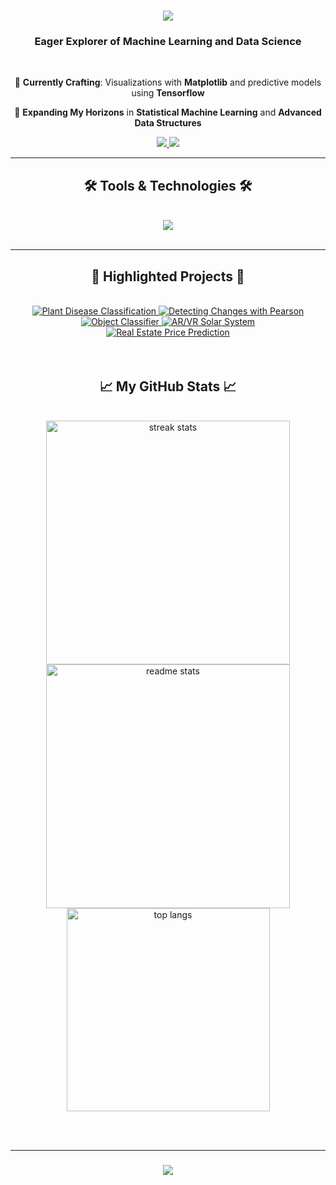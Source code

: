 <h1 align="center">
    <img src="https://readme-typing-svg.herokuapp.com/?font=Righteous&size=35&color=7F00FF&center=true&vCenter=true&width=500&height=70&duration=4000&lines=Hello+World!+🌍;I'm+Bhavani+Shankar!;" />
</h1>

<h3 align="center">Eager Explorer of Machine Learning and Data Science</h3>

<br/>

<div align="center">
 
 🔭 **Currently Crafting**: Visualizations with **Matplotlib** and predictive models using **Tensorflow**
 
 🌱 **Expanding My Horizons** in **Statistical Machine Learning** and **Advanced Data Structures**
 
 </div>
 
<div align="center">
  <a href="mailto:abhavanishankar2002@gmail.com">
    <img src="https://img.shields.io/badge/Email-D14836?style=for-the-badge&logo=gmail&logoColor=white&background=DD2727" />
  </a>
  <a href="https://www.linkedin.com/in/abs768/" target="_blank">
    <img src="https://img.shields.io/badge/LinkedIn-%230077B5.svg?&style=for-the-badge&logo=linkedin&logoColor=white&background=0077B5" />
  </a>
</div>

<hr/>

<h2 align="center">🛠️ Tools & Technologies 🛠️</h2>
<br/>
<div align="center">
    <img src="https://skillicons.dev/icons?i=py,js,c,java,mysql,git,github,css,html,docker,heroku,postgres,numpy,pandas&perline=7" /><br>
</div>

<br/>
<hr/>

<div align="center">
  <h2>🌟 Highlighted Projects 🌟</h2>
  <br>
  <!-- Plant Disease Classification -->
  <a href="https://github.com/abs768/Plant-Disease-Classification-Using-Densenet-169-Architecture-of-CNN">
    <img alt="Plant Disease Classification" src="https://github-readme-stats.vercel.app/api/pin/?username=abs768&repo=Plant-Disease-Classification-Using-Densenet-169-Architecture-of-CNN&theme=nightowl" />
  </a>
  <!-- Detecting changes using Pearson Correlation Coefficient -->
  <a href="https://github.com/abs768/Detecting-changes-between-two-images-using-Pearson-Correlation-Coefficient">
    <img alt="Detecting Changes with Pearson" src="https://github-readme-stats.vercel.app/api/pin/?username=abs768&repo=Detecting-changes-between-two-images-using-Pearson-Correlation-Coefficient&theme=nightowl" />
  </a>
  <br/>
  <!-- Object Classifier using Computer Vision -->
  <a href="https://github.com/abs768/Object-Classifier-using-Computer-Vision">
    <img alt="Object Classifier" src="https://github-readme-stats.vercel.app/api/pin/?username=abs768&repo=Object-Classifier-using-Computer-Vision&theme=nightowl" />
  </a>
  <!-- AR/VR Solar System -->
  <a href="https://github.com/abs768/arvr-solar-system">
    <img alt="AR/VR Solar System" src="https://github-readme-stats.vercel.app/api/pin/?username=abs768&repo=arvr-solar-system&theme=nightowl" />
  </a>
  <br/>
  <!-- Real Estate Price Prediction -->
  <a href="https://github.com/abs768/Real-Estate-Price-Prediction">
    <img alt="Real Estate Price Prediction" src="https://github-readme-stats.vercel.app/api/pin/?username=abs768&repo=Real-Estate-Price-Prediction&theme=nightowl" />
  </a>
  <br/><br/><br/>
</div>

<h2 align="center">📈 My GitHub Stats 📈</h2>
<br>
<div align=center>
  <img width=390 src="https://github-readme-streak-stats.herokuapp.com/?user=abs768&theme=nightowl&border_radius=10" alt="streak stats"/>
  <img width=390 src="https://github-readme-stats.vercel.app/api?username=abs768&show_icons=true&theme=nightowl&border_radius=10" alt="readme stats" />
  <br/>
  <img width=325 align="center" src="https://github-readme-stats.vercel.app/api/top-langs/?username=abs768&layout=compact&theme=nightowl&border_radius=10" alt="top langs" />
</div>

<br/><br/>
<hr/>

<h3 align="center">
    <img src="https://readme-typing-svg.herokuapp.com/?font=Righteous&size=25&center=true&vCenter=true&width=500&height=70&duration=4000&lines=Thank+you+for+stopping+by!;Connect+with+me+on+LinkedIn!;Let's+build+something+amazing+together!;">
</h3>

<br/>
